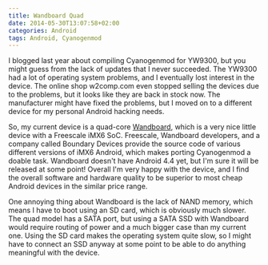 ```yaml
---
title: Wandboard Quad
date: 2014-05-30T13:07:58+02:00
categories: Android
tags: Android, Cyanogenmod
---
```


I blogged last year about compiling Cyanogenmod for YW9300, but you might guess from the lack of updates that I never succeeded. The YW9300 had a lot of operating system problems, and I eventually lost interest in the device. The online shop w2comp.com even stopped selling the devices due to the problems, but it looks like they are back in stock now. The manufacturer might have fixed the problems, but I moved on to a different device for my personal Android hacking needs.

So, my current device is a quad-core [Wandboard](http://wandboard.org/ "Wandboard"), which is a very nice little device with a Freescale iMX6 SoC. Freescale, Wandboard developers, and a company called Boundary Devices provide the source code of various different versions of iMX6 Android, which makes porting Cyanogenmod a doable task. Wandboard doesn't have Android 4.4 yet, but I'm sure it will be released at some point! Overall I'm very happy with the device, and I find the overall software and hardware quality to be superior to most cheap Android devices in the similar price range.

One annoying thing about Wandboard is the lack of NAND memory, which means I have to boot using an SD card, which is obviously much slower. The quad model has a SATA port, but using a SATA SSD with Wandboard would require routing of power and a much bigger case than my current one. Using the SD card makes the operating system quite slow, so I might have to connect an SSD anyway at some point to be able to do anything meaningful with the device.
